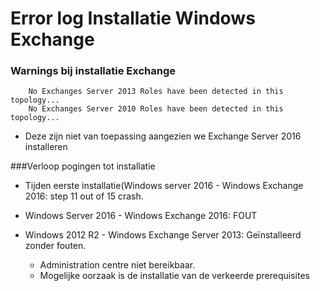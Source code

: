 # Error log Installatie Windows Exchange

### Warnings bij installatie Exchange
		No Exchanges Server 2013 Roles have been detected in this topology...
		No Exchanges Server 2010 Roles have been detected in this topology...
- Deze zijn niet van toepassing aangezien we Exchange Server 2016 installeren

###Verloop pogingen tot installatie


- Tijden eerste installatie(Windows server 2016 - Windows Exchange 2016: step 11 out of 15 crash.

- Windows Server 2016 - Windows Exchange 2016: FOUT

- Windows 2012 R2 - Windows Exchange Server 2013: Geïnstalleerd zonder fouten.
	- Administration centre niet bereikbaar.
	- Mogelijke oorzaak is de installatie van de verkeerde prerequisites

